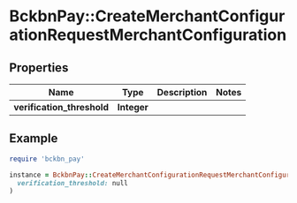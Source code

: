 # BckbnPay::CreateMerchantConfigurationRequestMerchantConfiguration

## Properties

| Name | Type | Description | Notes |
| ---- | ---- | ----------- | ----- |
| **verification_threshold** | **Integer** |  |  |

## Example

```ruby
require 'bckbn_pay'

instance = BckbnPay::CreateMerchantConfigurationRequestMerchantConfiguration.new(
  verification_threshold: null
)
```

